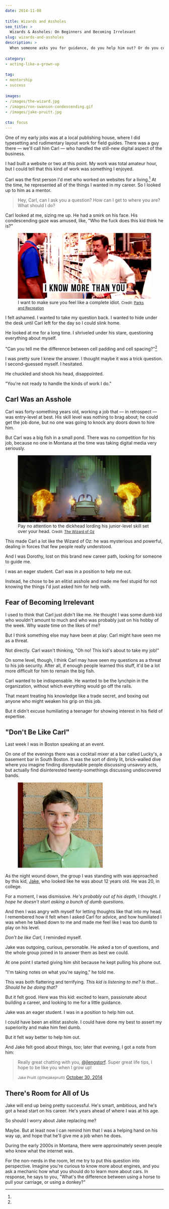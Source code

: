```yaml
---
date: 2014-11-08

title: Wizards and Assholes
seo_title: >
  Wizards & Assholes: On Beginners and Becoming Irrelevant
slug: wizards-and-assholes
description: >
  When someone asks you for guidance, do you help him out? Or do you condescend to him and make him feel like an idiot?

category:
- acting-like-a-grown-up

tag:
- mentorship
- success

images:
- /images/the-wizard.jpg
- /images/ron-swanson-condescending.gif
- /images/jake-pruitt.jpg

cta: focus
---
```


One of my early jobs was at a local publishing house, where I did typesetting
and rudimentary layout work for field guides. There was a guy there — we'll call
him Carl — who handled the still-new digital aspect of the business.

I had built a website or two at this point. My work was total amateur hour, but
I could tell that this kind of work was something I enjoyed.

Carl was the first person I'd met who worked on websites for a living.[^montana]
At the time, he represented all of the things I wanted in my career. So I looked
up to him as a mentor.

> Hey, Carl, can I ask you a question? How can I get to where you are? What
> should I do?

Carl looked at me, sizing me up. He had a smirk on his face. His condescending
gaze was amused, like, "Who the fuck does this kid think he is?"

<figure class="figure figure--right">
  <img src="./images/ron-swanson-condescending.gif" alt="Ron Swanson condescending." />
  <figcaption class="figure__caption">
    I want to make sure you feel like a complete idiot.
    <small class="figure__attribution">
      Credit: 
      <a class="figure__attribution-link" 
         href="http://www.imdb.com/title/tt1266020/">
        Parks and Recreation
      </a>
    </small>
  </figcaption>
</figure>

I felt ashamed. I wanted to take my question back. I wanted to hide under the
desk until Carl left for the day so I could slink home.

He looked at me for a long time. I shriveled under his stare, questioning
everything about myself.

"Can you tell me the difference between cell padding and cell
spacing?"[^perspective]

I was pretty sure I knew the answer. I thought maybe it was a trick question. I
second-guessed myself. I hesitated.

He chuckled and shook his head, disappointed.

"You're not ready to handle the kinds of work I do."

## Carl Was an Asshole

Carl was forty-something years old, working a job that — in retrospect — was
entry-level at best. His skill level was nothing to brag about; he could get the
job done, but no one was going to knock any doors down to hire him.

But Carl was a big fish in a small pond. There was no competition for his job,
because no one in Montana at the time was taking digital media very seriously.

<figure class="figure figure--center">
  <img src="./images/the-wizard.jpg" alt="The Wizard of Oz." />
  <figcaption class="figure__caption">
    Pay no attention to the dickhead lording his junior-level skill set over your head.
    <small class="figure__attribution">
      Credit: 
      <a class="figure__attribution-link" 
         href="http://amzn.to/1JF0EdZ">
        The Wizard of Oz
      </a>
    </small>
  </figcaption>
</figure>

This made Carl a lot like the Wizard of Oz: he was mysterious and powerful,
dealing in forces that few people really understood.

And I was Dorothy, lost on this brand new career path, looking for someone to
guide me.

I was an eager student. Carl was in a position to help me out.

Instead, he chose to be an elitist asshole and made me feel stupid for not
knowing the things I'd just asked him for help with.

## Fear of Becoming Irrelevant

I used to think that Carl just didn't like me. He thought I was some dumb kid
who wouldn't amount to much and who was probably just on his hobby of the week.
Why waste time on the likes of me?

But I think something else may have been at play: Carl might have seen me as a
threat.

Not directly. Carl wasn't thinking, "Oh no! This kid's about to take my job!"

On some level, though, I think Carl may have seen my questions as a threat to
his job security. After all, if enough people learned this stuff, it'd be a lot
more difficult for him to remain the big fish.

Carl wanted to be indispensable. He wanted to be the lynchpin in the
organization, without which everything would go off the rails.

That meant treating his knowledge like a trade secret, and boxing out anyone who
might weaken his grip on this job.

But it didn't excuse humiliating a teenager for showing interest in his field of
expertise.

## "Don't Be Like Carl"

Last week I was in Boston speaking at an event.

On one of the evenings there was a cocktail mixer at a bar called Lucky's, a
basement bar in South Boston. It was the sort of dimly lit, brick-walled dive
where you imagine finding disreputable people discussing unsavory acts, but
actually find disinterested twenty-somethings discussing undiscovered bands.

<figure class="figure figure--left">
  <img src="./images/jake-pruitt.jpg" alt="Jake Pruitt." />
</figure>

As the night wound down, the group I was standing with was approached by this
kid, [Jake][1], who looked like he was about 12 years old. He was 20, in
college.

For a moment, I was dismissive. _He's probably out of his depth,_ I thought. _I
hope he doesn't start asking a bunch of dumb questions._

And then I was angry with myself for letting thoughts like that into my head. I
remembered how it felt when I asked Carl for advice, and how humiliated I was
when he talked down to me and made me feel like I was too dumb to play on his
level.

_Don't be like Carl,_ I reminded myself.

Jake was outgoing, curious, personable. He asked a ton of questions, and the
whole group joined in to answer them as best we could.

At one point I started giving him shit because he kept pulling his phone out.

"I'm taking notes on what you're saying," he told me.

This was both flattering and terrifying. _This kid is listening to me? Is
that... Should he be doing that?_

But it felt good. Here was this kid: excited to learn, passionate about building
a career, and looking to me for a little guidance.

Jake was an eager student. I was in a position to help him out.

I could have been an elitist asshole. I could have done my best to assert my
superiority and make him feel dumb.

But it felt way better to help him out.

And Jake felt good about things, too; later that evening, I got a note from him:

<blockquote class="twitter-tweet" lang="en">
  <p>
    Really great chatting with you, <a href="https://twitter.com/jlengstorf">@jlengstorf</a>. Super great life tips, I hope to be like you when I grow up!
  </p>
  <small>Jake Pruitt (@thejakepruitt)</small>
  <a href="https://twitter.com/thejakepruitt/status/527644976113803265">October
  30, 2014</a>
</blockquote>

## There's Room for All of Us

Jake will end up being pretty successful. He's smart, ambitious, and he's got a
head start on his career. He's years ahead of where I was at his age.

So should I worry about Jake replacing me?

Maybe. But at least now I can remind him that I was a helping hand on his way
up, and hope that he'll give me a job when he does.

[^montana]:
  During the early 2000s in Montana, there were approximately seven people who knew what the internet was.

[^perspective]:
  For the non-nerds in the room, let me try to put this question into perspective. Imagine you're curious to know more about engines, and you ask a mechanic how what you should do to learn more about cars. In response, he says to you, "What's the difference between using a horse to pull your carriage, or using a donkey?"

[1]: http://javascriptjake.com/

